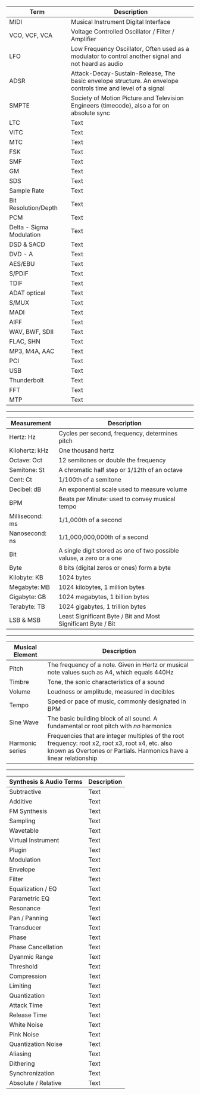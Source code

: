 | Term | Description |
| ---- | ----------- |
| MIDI | Musical Instrument Digital Interface |
| VCO, VCF, VCA | Voltage Controlled Oscillator / Filter / Amplifier |
| LFO | Low Frequency Oscillator, Often used as a modulator to control another signal and not heard as audio |
| ADSR | Attack-Decay-Sustain-Release, The basic envelope structure. An envelope controls time and level of a signal |
| SMPTE | Society of Motion Picture and Television Engineers (timecode), also a for on absolute sync |
| LTC | Text |
| VITC | Text |
| MTC | Text |
| FSK | Text |
| SMF | Text |
| GM | Text |
| SDS | Text |
| Sample Rate | Text |
| Bit Resolution/Depth | Text |
| PCM | Text |
| Delta - Sigma Modulation | Text |
| DSD & SACD | Text |
| DVD - A | Text |
| AES/EBU | Text |
| S/PDIF | Text |
| TDIF | Text |
| ADAT optical | Text |
| S/MUX | Text |
| MADI | Text |
| AIFF | Text |
| WAV, BWF, SDII | Text |
| FLAC, SHN | Text |
| MP3, M4A, AAC | Text |
| PCI | Text |
| USB | Text |
| Thunderbolt | Text |
| FFT | Text |
| MTP | Text |

---

| Measurement | Description |
| ----------- | ----------- |
| Hertz: Hz | Cycles per second, frequency, determines pitch |
| Kilohertz: kHz | One thousand hertz |
| Octave: Oct | 12 semitones or double the frequency |
| Semitone: St | A chromatic half step or 1/12th of an octave |
| Cent: Ct | 1/100th of a semitone |
| Decibel: dB | An exponential scale used to measure volume |
| BPM | Beats per Minute: used to convey musical tempo |
| Millisecond: ms | 1/1,000th of a second |
| Nanosecond: ns | 1/1,000,000,000th of a second |
| Bit | A single digit stored as one of two possible valuse, a zero or a one |
| Byte | 8 bits (digital zeros or ones) form a byte |
| Kilobyte: KB | 1024 bytes |
| Megabyte: MB | 1024 kilobytes, 1 million bytes |
| Gigabyte: GB | 1024 megabytes, 1 billion bytes |
| Terabyte: TB | 1024 gigabytes, 1 trillion bytes |
| LSB & MSB | Least Significant Byte / Bit and Most Significant Byte / Bit |

---

| Musical Element | Description |
| --------------- | ----------- |
| Pitch | The frequency of a note. Given in Hertz or musical note values such as A4, which equals 440Hz |
| Timbre | Tone, the sonic characteristics of a sound |
| Volume | Loudness or amplitude, measured in decibles |
| Tempo | Speed or pace of music, commonly designated in BPM |
| Sine Wave | The basic building block of all sound. A fundamental or root pitch with *no* harmonics |
| Harmonic series | Frequencies that are integer multiples of the root frequency: root x2, root x3, root x4, etc. also known as Overtones or Partials. Harmonics have a linear relationship |

---

| Synthesis & Audio Terms | Description |
| ----------------------- | ----------- |
| Subtractive | Text |
| Additive | Text |
| FM Synthesis | Text |
| Sampling | Text |
| Wavetable | Text |
| Virtual Instrument| Text |
| Plugin | Text |
| Modulation | Text |
| Envelope | Text |
| Filter | Text |
| Equalization / EQ | Text |
| Parametric EQ | Text |
| Resonance | Text |
| Pan / Panning | Text |
| Transducer | Text |
| Phase | Text |
| Phase Cancellation | Text |
| Dyanmic Range | Text |
| Threshold | Text |
| Compression | Text |
| Limiting | Text |
| Quantization | Text |
| Attack Time | Text |
| Release Time | Text |
| White Noise | Text |
| Pink Noise | Text |
| Quantization Noise | Text |
| Aliasing | Text |
| Dithering | Text |
| Synchronization | Text |
| Absolute / Relative | Text |